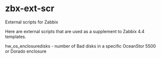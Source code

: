 # zbx-ext-scr
External scripts for Zabbix

Here are external scripts that are used as a supplement to Zabbix 4.4 templates.

hw_os_enclosuredisks - number of Bad disks in a specific OceanStor 5500 or Dorado enclosure
